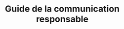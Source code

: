 ---
title: Guide de la communication responsable
image: ademe-guide-de-la-communication-responsable.jpeg
description: Alors que la société est en profonde mutation, la fonction communication doit évoluer vers une communication plus responsable. Cette transformation est attendue à plusieurs niveaux, 1. engagement ...
subjects:
- communication
types:
- guide
link: https://librairie.ademe.fr/consommer-autrement/1757-guide-de-la-communication-responsable-9791029709661.html#/43-type_de_produit-format_imprime
---